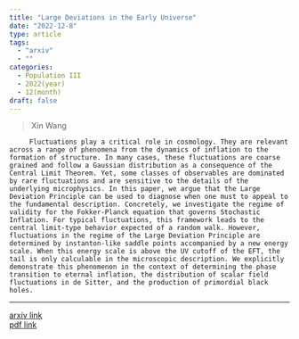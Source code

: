 ```yaml
---
title: "Large Deviations in the Early Universe"
date: "2022-12-8"
type: article
tags:
  - "arxiv"
  - ""
categories:
  - Population III
  - 2022(year)
  - 12(month)
draft: false
---
```


> Xin Wang

         Fluctuations play a critical role in cosmology. They are relevant across a range of phenomena from the dynamics of inflation to the formation of structure. In many cases, these fluctuations are coarse grained and follow a Gaussian distribution as a consequence of the Central Limit Theorem. Yet, some classes of observables are dominated by rare fluctuations and are sensitive to the details of the underlying microphysics. In this paper, we argue that the Large Deviation Principle can be used to diagnose when one must to appeal to the fundamental description. Concretely, we investigate the regime of validity for the Fokker-Planck equation that governs Stochastic Inflation. For typical fluctuations, this framework leads to the central limit-type behavior expected of a random walk. However, fluctuations in the regime of the Large Deviation Principle are determined by instanton-like saddle points accompanied by a new energy scale. When this energy scale is above the UV cutoff of the EFT, the tail is only calculable in the microscopic description. We explicitly demonstrate this phenomenon in the context of determining the phase transition to eternal inflation, the distribution of scalar field fluctuations in de Sitter, and the production of primordial black holes.

---

[arxiv link](https://arxiv.org/abs/2212.04476)  
[pdf link](https://arxiv.org/pdf/2212.04476)